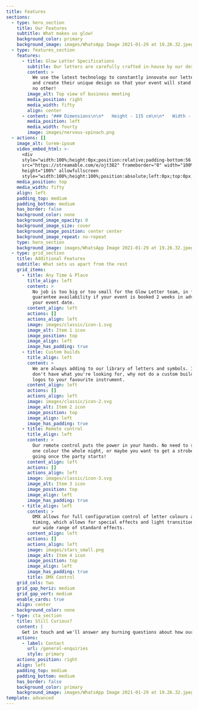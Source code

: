 ```yaml
---
title: Features
sections:
  - type: hero_section
    title: Our Features
    subtitle: What makes us glow!
    background_color: primary
    background_image: images/WhatsApp Image 2021-01-29 at 19.26.32.jpeg
  - type: features_section
    features:
      - title: Glow Letter Specifications
        subtitle: Our letters are carefully crafted in-house by our design engineers
        content: >
          We use the latest technology to constantly innovate our letter design
          and create their unique design so that your event will stand out like
          no other!
        image_alt: Top view of business meeting
        media_position: right
        media_width: fifty
        align: center
      - content: "### Dimensions\n\n*   Height - 115 cm\n\n*   Width - 77 cm\_\n\n*   Thickness - 2.5 cm\n\n*   Base - 27.5 x 80 cm\n\n### Technical\n\n*   Silicon molded RGB LED Strip\n\n*   Multi colour LED controllers with 12 selectable modes\n\n*   High capacity LED power supply capable\n    of supporting multiple letters\n"
        media_position: left
        media_width: fourty
        image: images/nervous-spinach.png
  - actions: []
    image_alt: lorem-ipsum
    video_embed_html: >-
      <div
      style="width:100%;height:0px;position:relative;padding-bottom:56.250%;"><iframe
      src="https://streamable.com/e/ojt382" frameborder="0" width="100%"
      height="100%" allowfullscreen
      style="width:100%;height:100%;position:absolute;left:0px;top:0px;overflow:hidden;"></iframe></div>
    media_position: top
    media_width: fifty
    align: left
    padding_top: medium
    padding_bottom: medium
    has_border: false
    background_color: none
    background_image_opacity: 0
    background_image_size: cover
    background_image_position: center center
    background_image_repeat: no-repeat
    type: hero_section
    background_image: images/WhatsApp Image 2021-01-29 at 19.26.32.jpeg
  - type: grid_section
    title: Additional Features
    subtitle: What sets us apart from the rest
    grid_items:
      - title: Any Time & Place
        title_align: left
        content: >
          No job is too big or too small for the Glow Letter team, in fact, we
          guarantee availability if your event is booked 2 weeks in advance of
          your event date. 
        content_align: left
        actions: []
        actions_align: left
        image: images/classic/icon-1.svg
        image_alt: Item 1 icon
        image_position: top
        image_align: left
        image_has_padding: true
      - title: Custom builds
        title_align: left
        content: >
          We are always adding to our library of letters and symbols. If we
          don't have what you're looking for, why not do a custom build? From
          logos to your favourite instrument. 
        content_align: left
        actions: []
        actions_align: left
        image: images/classic/icon-2.svg
        image_alt: Item 2 icon
        image_position: top
        image_align: left
        image_has_padding: true
      - title: Remote control
        title_align: left
        content: >
          Our remote control puts the power in your hands. No need to stick to
          one colour the whole night, or maybe you want to get a strobe effect
          going once the party starts!
        content_align: left
        actions: []
        actions_align: left
        image: images/classic/icon-3.svg
        image_alt: Item 3 icon
        image_position: top
        image_align: left
        image_has_padding: true
      - title_align: left
        content: >
          DMX allows for full configuration control of letter colours and
          timing, which allows for special effects and light transitions beyond
          our wide range of standard effects.
        content_align: left
        actions: []
        actions_align: left
        image: images/stars_small.png
        image_alt: Item 4 icon
        image_position: top
        image_align: left
        image_has_padding: true
        title: DMX Control
    grid_cols: two
    grid_gap_horiz: medium
    grid_gap_vert: medium
    enable_cards: true
    align: center
    background_color: none
  - type: cta_section
    title: Still Curious?
    content: |
      Get in touch and we'll answer any burning questions about how our letters
    actions:
      - label: Contact
        url: /general-enquiries
        style: primary
    actions_position: right
    align: left
    padding_top: medium
    padding_bottom: medium
    has_border: false
    background_color: primary
    background_image: images/WhatsApp Image 2021-01-29 at 19.26.32.jpeg
template: advanced
---
```

